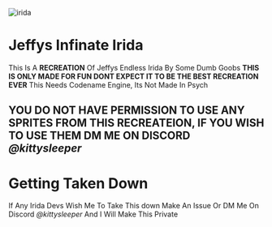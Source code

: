 ![irida](https://static.wikia.nocookie.net/fridaynightfunking/images/7/71/IridaLogo.png/revision/latest/scale-to-width/360?cb=20241214011302)
# Jeffys Infinate Irida
This Is A **RECREATION** Of Jeffys Endless Irida By Some Dumb Goobs **THIS IS ONLY MADE FOR FUN DONT EXPECT IT TO BE THE BEST RECREATION EVER**
This Needs Codename Engine, Its Not Made In Psych
## YOU DO NOT HAVE PERMISSION TO USE ANY SPRITES FROM THIS RECREATEION, IF YOU WISH TO USE THEM DM ME ON DISCORD *@kittysleeper*
# Getting Taken Down
If Any Irida Devs Wish Me To Take This down Make An Issue Or DM Me On Discord *@kittysleeper* And I Will Make This Private
